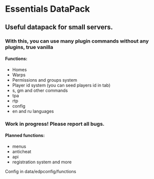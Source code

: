 # Essentials DataPack

## Useful datapack for small servers.
### With this, you can use many plugin commands without any plugins, true vanilla

#### Functions:

- Homes
- Warps
- Permissions and groups system
- Player id system (you can seed players id in tab)
- s, gm and other commands
- tpa
- rtp
- config
- en and ru languages

### Work in progress! Please report all bugs.
#### Planned functions:

- menus
- anticheat
- api
- registration system
and more


Config in data/edpconfig/functions
